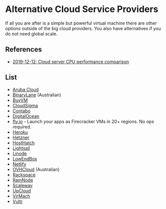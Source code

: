 # Alternative Cloud Service Providers

If all you are after is a simple but powerful virtual machine there are other options outside of the big cloud providers.
You also have alternatives if you do not need global scale.

## References

* [2019-12-12: Cloud server CPU performance comparison](https://jan.rychter.com/enblog/cloud-server-cpu-performance-comparison-2019-12-12)

## List

* [Aruba Cloud](https://www.arubacloud.com/)
* [BinaryLane](https://www.binarylane.com.au/) (Australian)
* [BuyVM](https://buyvm.net/)
* [CloudSigma](https://www.cloudsigma.com/)
* [Contabo](https://contabo.com/)
* [DigitalOcean](https://www.digitalocean.com/)
* [fly.io](https://fly.io/) - Launch your apps as Firecracker VMs in 20+ regions. No ops required. 
* [Heroku](https://www.heroku.com/)
* [Hetzner](https://www.hetzner.com/)
* [HostHatch](https://hosthatch.com/)
* [Lightsail](https://aws.amazon.com/lightsail/)
* [Linode](https://www.linode.com/)
* [LowEndBox](https://lowendbox.com/)
* [Netlify](https://www.netlify.com/)
* [OVHCloud](https://www.ovh.com.au/) (Australian)
* [Rackspace](https://www.rackspace.com/)
* [RamNode](https://www.ramnode.com/)
* [Scaleway](https://www.scaleway.com/en/)
* [UpCloud](https://upcloud.com/)
* [VirMach](https://virmach.com/)
* [Vultr](https://www.vultr.com/)


